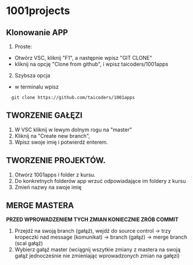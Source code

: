 # 1001projects

## Klonowanie APP
1. Proste: 
- Otwórz VSC, kliknij "F1", a następnie wpisz "GIT CLONE"
- kliknij na opcję "Clone from github", i wpisz taicoders/1001apps

2. Szybsza opcja
- w terminalu wpisz
```git 
  git clone https://github.com/taicoders/1001apps
``` 

## TWORZENIE GAŁĘZI 
  1. W VSC kliknij w lewym dolnym rogu na "master"
  2. Kliknij na "Create new branch",
  3. Wpisz swoje imię i potwierdź enterem.

## TWORZENIE PROJEKTÓW. 
  1. Otwórz 1001apps i folder z kursu.
  2. Do konkretnych folderów app wrzuć odpowiadające im foldery z kursu
  3. Zmień nazwy na swoje imię

## MERGE MASTERA
**PRZED WPROWADZENIEM TYCH ZMIAN KONIECZNIE ZRÓB COMMIT**
1. Przejdź na swoją branch (gałąź), wejdź do source control -> trzy kropeczki nad message (komunikat) -> branch (gałąź) -> merge branch (scal gałąź)
2. Wybierz gałąź master (wciągnij wszytkie zmiany z mastera na swoją gałąź jednocześnie nie zmieniając wprowadzonych zmian na gałęzi)  